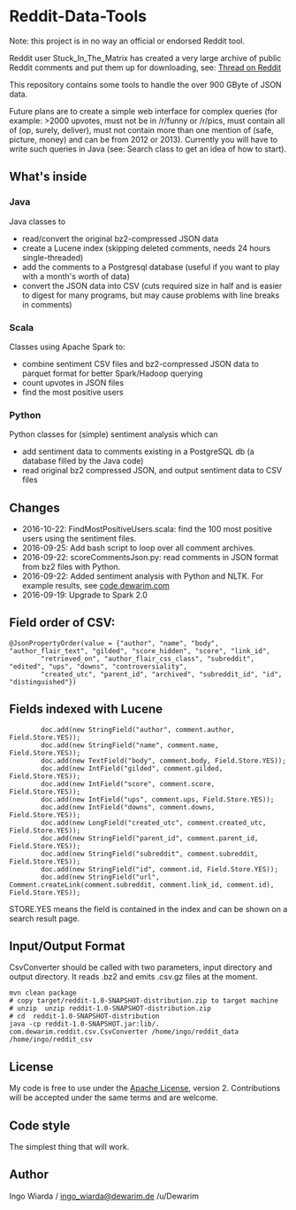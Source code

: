 # Reddit-Data-Tools

Note: this project is in no way an official or endorsed Reddit tool.

Reddit user Stuck_In_The_Matrix has created a very large archive of public Reddit comments
 and put them up for downloading, see: [Thread on Reddit](https://www.reddit.com/r/datasets/comments/3bxlg7/i_have_every_publicly_available_reddit_comment/)
  
This repository contains some tools to handle the over 900 GByte of JSON data.

Future plans are to create a simple web interface for complex queries 
(for example: >2000 upvotes, must not be in /r/funny or /r/pics, must contain all of (op, surely, deliver), 
must not contain more than one mention of (safe, picture, money) and can be from 2012 or 2013). 
Currently you will have to write such queries in Java (see: Search class to get an idea of how to start).

## What's inside

### Java
 
Java classes to 
    
* read/convert the original bz2-compressed JSON data
* create a Lucene index (skipping deleted comments, needs 24 hours single-threaded)
* add the comments to a Postgresql database (useful if you want to play with a month's worth of data)
* convert the JSON data into CSV (cuts required size in half and is easier to digest for many programs, 
  but may cause problems with line breaks in comments)

### Scala
  
Classes using Apache Spark to:
  
* combine sentiment CSV files and bz2-compressed JSON data to parquet format for better Spark/Hadoop querying
* count upvotes in JSON files
* find the most positive users
     
### Python

Python classes for (simple) sentiment analysis which can

* add sentiment data to comments existing in a PostgreSQL db (a database filled by the Java code)
* read original bz2 compressed JSON, and output sentiment data to CSV files        

## Changes

* 2016-10-22: FindMostPositiveUsers.scala: find the 100 most positive users using the sentiment files.
* 2016-09-25: Add bash script to loop over all comment archives.
* 2016-09-22: scoreCommentsJson.py: read comments in JSON format from bz2 files with Python.
* 2016-09-22: Added sentiment analysis with Python and NLTK. For example results, see [code.dewarim.com](http://code.dewarim.com)
* 2016-09-19: Upgrade to Spark 2.0

## Field order of CSV:

    @JsonPropertyOrder(value = {"author", "name", "body", "author_flair_text", "gilded", "score_hidden", "score", "link_id",
            "retrieved_on", "author_flair_css_class", "subreddit", "edited", "ups", "downs", "controversiality",
            "created_utc", "parent_id", "archived", "subreddit_id", "id", "distinguished"})
    
## Fields indexed with Lucene
    
            doc.add(new StringField("author", comment.author, Field.Store.YES));
            doc.add(new StringField("name", comment.name, Field.Store.YES));
            doc.add(new TextField("body", comment.body, Field.Store.YES));
            doc.add(new IntField("gilded", comment.gilded, Field.Store.YES));
            doc.add(new IntField("score", comment.score, Field.Store.YES));
            doc.add(new IntField("ups", comment.ups, Field.Store.YES));
            doc.add(new IntField("downs", comment.downs, Field.Store.YES));
            doc.add(new LongField("created_utc", comment.created_utc, Field.Store.YES));
            doc.add(new StringField("parent_id", comment.parent_id, Field.Store.YES));
            doc.add(new StringField("subreddit", comment.subreddit, Field.Store.YES));
            doc.add(new StringField("id", comment.id, Field.Store.YES));
            doc.add(new StringField("url", Comment.createLink(comment.subreddit, comment.link_id, comment.id), Field.Store.YES));
   
   STORE.YES means the field is contained in the index and can be shown on a search result page.       

## Input/Output Format

CsvConverter should be called with two parameters, input directory and output directory.
It reads .bz2 and emits .csv.gz files at the moment.
    
    mvn clean package
    # copy target/reddit-1.0-SNAPSHOT-distribution.zip to target machine
    # unzip  unzip reddit-1.0-SNAPSHOT-distribution.zip 
    # cd  reddit-1.0-SNAPSHOT-distribution 
    java -cp reddit-1.0-SNAPSHOT.jar:lib/. com.dewarim.reddit.csv.CsvConverter /home/ingo/reddit_data /home/ingo/reddit_csv    

## License

My code is free to use under the [Apache License](http://www.apache.org/licenses/LICENSE-2.0), version 2.
Contributions will be accepted under the same terms and are welcome.

## Code style

The simplest thing that will work.
 
## Author
 
Ingo Wiarda / ingo_wiarda@dewarim.de /u/Dewarim
